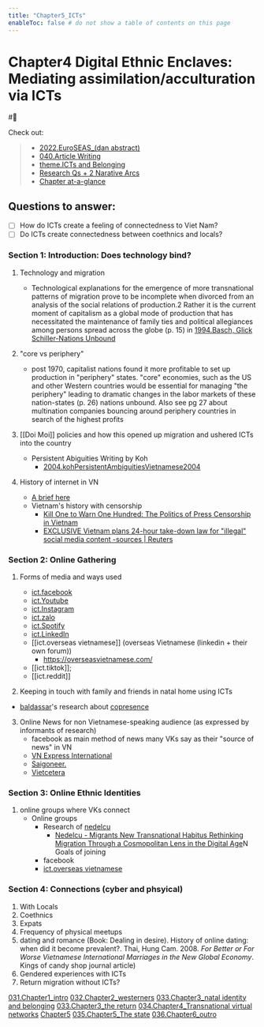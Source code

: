 ```yaml
---
title: "Chapter5_ICTs"
enableToc: false # do not show a table of contents on this page
---
```


# **Chapter4** Digital Ethnic Enclaves: Mediating assimilation/acculturation via ICTs
#🌱 

Check out:
> - [2022.EuroSEAS_(dan abstract)](_Spaces/work/Conferences/2022.EuroSEAS_(dan%20abstract).md)
> - [040.Article Writing](000.Chapters/040.Article%20Writing.md)
> - [theme.ICTs and Belonging](009.Themes/Identity%20and%20Belonging/theme.ICTs%20and%20Belonging.md)
> - [Research Qs + 2 Narative Arcs](000.Chapters/010.Two%20Narative%20Arcs%20+%20Research%20Qs.md) 
> - [Chapter at-a-glance](000.Chapters/030.Chapters%20at-a-glance.md)


## Questions to answer: 
- [ ] How do ICTs create a feeling of connectedness to Viet Nam?
- [ ] Do ICTs create connectedness between coethnics and locals? 

### Section 1: Introduction: Does technology bind?
 1. Technology and migration
	 - Technological explanations for the emergence of more transnational patterns of migration prove to be incomplete when divorced from an analysis of the social relations of production.2 Rather it is the current moment of capitalism as a global mode of production that has necessitated the maintenance of family ties and political allegiances among persons spread across the globe (p. 15) in [1994.Basch, Glick Schiller-Nations Unbound](002.LiteratureNotes/1994.Basch,%20Glick%20Schiller-Nations%20Unbound.md)
 2. "core vs periphery" 
	 - post 1970, capitalist nations found it more profitable to set up production in "periphery" states. "core" economies, such as the US and other Western countries would be essential for managing "the periphery" leading to dramatic changes in the labor markets of these nation-states (p. 26) nations unbound. Also see pg 27 about multination companies bouncing around periphery countries in search of the highest profits
 3. [[Doi Moi]] policies and how this opened up migration and ushered ICTs into the country
	 - Persistent Abiguities Writing by Koh
		 - [2004.kohPersistentAmbiguitiesVietnamese2004](002.LiteratureNotes/2004.kohPersistentAmbiguitiesVietnamese2004.md)

4. History of internet in VN
	- [A brief here](https://saigoneer.com/saigon-technology/11831-a-brief-history-of-the-internet-in-vietnam-on-its-20th-birthday)
	- Vietnam's history with censorship
		- [Kill One to Warn One Hundred: The Politics of Press Censorship in Vietnam](https://www.viet-studies.com/kinhte/PressCensorship_IJP_2013.pdf)
		- [EXCLUSIVE Vietnam plans 24-hour take-down law for "illegal" social media content -sources | Reuters](https://www.reuters.com/business/media-telecom/exclusive-vietnam-plans-24-hour-take-down-law-illegal-social-media-content-2022-04-20/)

### Section 2: Online Gathering
1. Forms of media and ways used
	- [ict.facebook](001.Notes/ICTs/ict.facebook.md)
	- [ict.Youtube](001.Notes/ICTs/ict.Youtube.md) 
	- [ict.Instagram](001.Notes/ICTs/ict.Instagram.md)
	- [ict.zalo](001.Notes/ICTs/ict.zalo.md)
	- [ict.Spotify](001.Notes/ICTs/ict.Spotify.md)
	- [ict.LinkedIn](001.Notes/ICTs/ict.LinkedIn.md)
	- [[ict.overseas vietnamese]] (overseas Vietnamese (linkedin + their own forum))
		- https://overseasvietnamese.com/
	- [[ict.tiktok]]; 
	- [[ict.reddit]]

2. Keeping in touch with family and friends in natal home using ICTs
- [baldassar](005.Authors/baldassar.md)'s research about [copresence](copresence)

3. Online News for non Vietnamese-speaking audience (as expressed by informants of research)
	- facebook as main method of news many VKs say as their "source of news" in VN
	- [VN Express International](https://e.vnexpress.net/)
	- [Saigoneer.](https://www.google.com/url?sa=t&rct=j&q=&esrc=s&source=web&cd=&cad=rja&uact=8&ved=2ahUKEwiH-5-t59b3AhVjpVYBHQMwBeEQFnoECBMQAQ&url=https%3A%2F%2Fsaigoneer.com%2F&usg=AOvVaw0pa7bNZZ6jawqWcjkUHzyN) 
	- [Vietcetera](https://www.google.com/url?sa=t&rct=j&q=&esrc=s&source=web&cd=&cad=rja&uact=8&ved=2ahUKEwjy1aqk59b3AhXrm1YBHXU9AeAQFnoECAwQAQ&url=https%3A%2F%2Fvietcetera.com%2Fen&usg=AOvVaw3XtA5Sqi-wSWyVBplRAOyT)

### Section 3: Online Ethnic Identities

1. online groups where VKs connect
	- Online groups
		- Research of [nedelcu](005.Authors/nedelcu.md) 
			- [Nedelcu - Migrants New Transnational Habitus Rethinking Migration Through a Cosmopolitan Lens in the Digital Age](002.LiteratureNotes/Nedelcu%20-%20Migrants%20New%20Transnational%20Habitus%20Rethinking%20Migration%20Through%20a%20Cosmopolitan%20Lens%20in%20the%20Digital%20Age.md)N Goals of joining
		- facebook
		- [ict.overseas vietnamese](ict.overseas%20vietnamese)

 ### Section 4: Connections (cyber and phsyical)

1. With Locals
2. Coethnics
3. Expats
4. Frequency of physical meetups
5. dating and romance (Book: Dealing in desire). History of online dating: when did it become prevalent?. Thai, Hung Cam. 2008. _For Better or For Worse Vietnamese International Marriages in the New Global Economy_. Kings of candy shop journal article)
 6. Gendered experiences with ICTs
7. Return migration without ICTs?


[031.Chapter1_intro](000.Chapters/031.Chapter1_intro.md)
[032.Chapter2_westerners](000.Chapters/032.Chapter2_westerners.md)
[033.Chapter3_natal identity and belonging](000.Chapters/033.Chapter3_natal%20identity%20and%20belonging.md)
[033.Chapter3_the return](000.Chapters/033.Chapter3_the%20return.md)
[034.Chapter4_Transnational virtual networks](000.Chapters/034.Chapter4_Transnational%20virtual%20networks.md)
[Chapter5](000.Chapters/Chapter5.md)
[035.Chapter5_The state](000.Chapters/035.Chapter5_The%20state.md)
[036.Chapter6_outro](000.Chapters/036.Chapter6_outro.md)